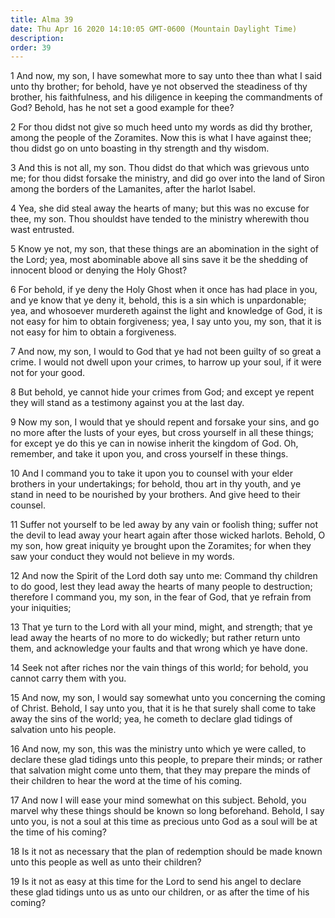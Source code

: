 ```yaml
---
title: Alma 39
date: Thu Apr 16 2020 14:10:05 GMT-0600 (Mountain Daylight Time)
description: 
order: 39
---
```


<p>
  1 And now, my son, I have somewhat more to say unto thee than what I said unto
  thy brother; for behold, have ye not observed the steadiness of thy brother,
  his faithfulness, and his diligence in keeping the commandments of God?
  Behold, has he not set a good example for thee?
</p>
<p>
  2 For thou didst not give so much heed unto my words as did thy brother, among
  the people of the Zoramites. Now this is what I have against thee; thou didst
  go on unto boasting in thy strength and thy wisdom.
</p>
<p>
  3 And this is not all, my son. Thou didst do that which was grievous unto me;
  for thou didst forsake the ministry, and did go over into the land of Siron
  among the borders of the Lamanites, after the harlot Isabel.
</p>
<p>
  4 Yea, she did steal away the hearts of many; but this was no excuse for thee,
  my son. Thou shouldst have tended to the ministry wherewith thou wast
  entrusted.
</p>
<p>
  5 Know ye not, my son, that these things are an abomination in the sight of
  the Lord; yea, most abominable above all sins save it be the shedding of
  innocent blood or denying the Holy Ghost?
</p>
<p>
  6 For behold, if ye deny the Holy Ghost when it once has had place in you, and
  ye know that ye deny it, behold, this is a sin which is unpardonable; yea, and
  whosoever murdereth against the light and knowledge of God, it is not easy for
  him to obtain forgiveness; yea, I say unto you, my son, that it is not easy
  for him to obtain a forgiveness.
</p>
<p>
  7 And now, my son, I would to God that ye had not been guilty of so great a
  crime. I would not dwell upon your crimes, to harrow up your soul, if it were
  not for your good.
</p>
<p>
  8 But behold, ye cannot hide your crimes from God; and except ye repent they
  will stand as a testimony against you at the last day.
</p>
<p>
  9 Now my son, I would that ye should repent and forsake your sins, and go no
  more after the lusts of your eyes, but cross yourself in all these things; for
  except ye do this ye can in nowise inherit the kingdom of God. Oh, remember,
  and take it upon you, and cross yourself in these things.
</p>
<p>
  10 And I command you to take it upon you to counsel with your elder brothers
  in your undertakings; for behold, thou art in thy youth, and ye stand in need
  to be nourished by your brothers. And give heed to their counsel.
</p>
<p>
  11 Suffer not yourself to be led away by any vain or foolish thing; suffer not
  the devil to lead away your heart again after those wicked harlots. Behold, O
  my son, how great iniquity ye brought upon the Zoramites; for when they saw
  your conduct they would not believe in my words.
</p>
<p>
  12 And now the Spirit of the Lord doth say unto me: Command thy children to do
  good, lest they lead away the hearts of many people to destruction; therefore
  I command you, my son, in the fear of God, that ye refrain from your
  iniquities;
</p>
<p>
  13 That ye turn to the Lord with all your mind, might, and strength; that ye
  lead away the hearts of no more to do wickedly; but rather return unto them,
  and acknowledge your faults and that wrong which ye have done.
</p>
<p>
  14 Seek not after riches nor the vain things of this world; for behold, you
  cannot carry them with you.
</p>
<span></span>
<p>
  15 And now, my son, I would say somewhat unto you concerning the coming of
  Christ. Behold, I say unto you, that it is he that surely shall come to take
  away the sins of the world; yea, he cometh to declare glad tidings of
  salvation unto his people.
</p>
<p>
  16 And now, my son, this was the ministry unto which ye were called, to
  declare these glad tidings unto this people, to prepare their minds; or rather
  that salvation might come unto them, that they may prepare the minds of their
  children to hear the word at the time of his coming.
</p>
<p>
  17 And now I will ease your mind somewhat on this subject. Behold, you marvel
  why these things should be known so long beforehand. Behold, I say unto you,
  is not a soul at this time as precious unto God as a soul will be at the time
  of his coming?
</p>
<p>
  18 Is it not as necessary that the plan of redemption should be made known
  unto this people as well as unto their children?
</p>
<p>
  19 Is it not as easy at this time for the Lord to send his angel to declare
  these glad tidings unto us as unto our children, or as after the time of his
  coming?
</p>

